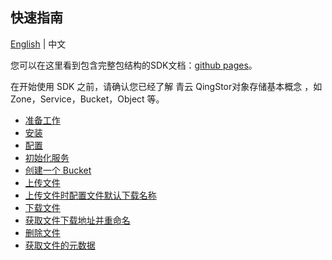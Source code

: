 ## 快速指南

[English](../README.md) | 中文

您可以在这里看到包含完整包结构的SDK文档：[github pages](https://yunify.github.io/qingstor-sdk-java/)。

在开始使用 SDK 之前，请确认您已经了解 青云 QingStor对象存储基本概念 ，如 Zone，Service，Bucket，Object 等。


- [准备工作](./example/prepare_zh.md)
- [安装](./example/install_zh.md)
- [配置](./example/config_zh.md)
- [初始化服务](./example/service_zh.md)
- [创建一个 Bucket](./example/create_bucket_zh.md)
- [上传文件](./example/upload_zh.md)
- [上传文件时配置文件默认下载名称](./example/put_object_and_set_default_download_name_zh.md)
- [下载文件](./example/download_zh.md)
- [获取文件下载地址并重命名](./example/GetObjectUrl_zh.md)
- [删除文件](./example/delete_object_zh.md)
- [获取文件的元数据](./example/metadata_zh.md)
